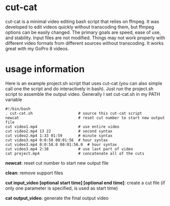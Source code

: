 # cut-cat

cut-cat is a minimal video editing bash script that relies on ffmpeg.
It was developed to edit videos quickly without transcoding them, but ffmpeg options can be easily changed. 
The primary goals are speed, ease of use, and stability. 
Input files are not modified. 
Things may not work properly with different video formats from different sources without transcoding. 
It works great with my GoPro 8 videos.



# usage information

Here is an example project.sh script that uses cut-cat (you can also simple call one the script and do interactively in bash). 
Just run the project.sh script to assemble the output video.
Generally I set cut-cat.sh in my PATH variable

```
#!/bin/bash
. cut-cat.sh                    # source this cut-cat script
newcat                          # reset cut number to start new output file
cut video1.mp4                  # use entire video
cut video2.mp4 13 22            # second syntax
cut video2.mp4 1:33 01:59       # minute syntax
cut video3.mp4 0:0:58 00:01:56  # hour syntax
cut video3.mp4 0:0:58.0 00:01:56.0  # hour syntax
cut video3.mp4 2:38             # use last part of video
cat project.mp4                 # concatenate all of the cuts
```


**newcat**: reset cut number to start new output file

**clean**: remove support files

**cut input_video [optional start time] [optional end time]**: create a cut file (if only one parameter is specified, is used as start time)

**cat output_video**: generate the final output video



